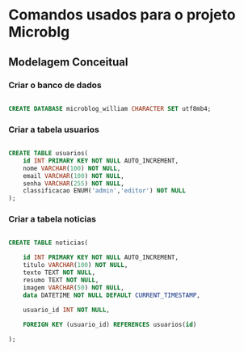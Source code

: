 # Comandos usados para o projeto Microblg


## Modelagem Conceitual

### Criar o banco de dados 

```sql

CREATE DATABASE microblog_william CHARACTER SET utf8mb4;

```
### Criar a tabela usuarios 
```sql

CREATE TABLE usuarios(
    id INT PRIMARY KEY NOT NULL AUTO_INCREMENT,
    nome VARCHAR(100) NOT NULL,
    email VARCHAR(100) NOT NULL,
    senha VARCHAR(255) NOT NULL,
    classificacao ENUM('admin','editor') NOT NULL
);
```
### Criar a tabela noticias

```sql

CREATE TABLE noticias(

    id INT PRIMARY KEY NOT NULL AUTO_INCREMENT,
    titulo VARCHAR(100) NOT NULL,
    texto TEXT NOT NULL,
    resumo TEXT NOT NULL,
    imagem VARCHAR(50) NOT NULL,
    data DATETIME NOT NULL DEFAULT CURRENT_TIMESTAMP,
    
    usuario_id INT NOT NULL,

    FOREIGN KEY (usuario_id) REFERENCES usuarios(id)

);

```



